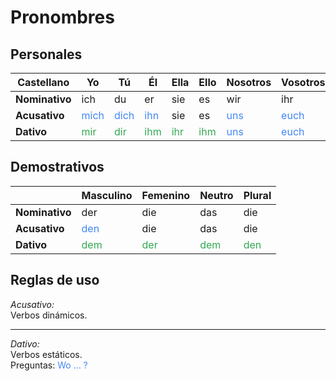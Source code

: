 # Pronombres

## Personales

| Castellano | Yo | Tú | Él | Ella | Ello | Nosotros | Vosotros | Ellos |
| ----- | ----- | ----- | ----- | ----- | ----- | ----- | ----- | ----- |
| **Nominativo** | ich | du | er | sie | es | wir | ihr | sie |
| **Acusativo** | <span style="color:#4287f5">mich</span> | <span style="color:#4287f5">dich</span> | <span style="color:#4287f5">ihn</span> | sie | es | <span style="color:#4287f5">uns</span> | <span style="color:#4287f5">euch</span> | sie |
| **Dativo** | <span style="color:#32a852">mir</span> | <span style="color:#32a852">dir</span> | <span style="color:#32a852">ihm</span> | <span style="color:#32a852">ihr</span> | <span style="color:#32a852">ihm</span> | <span style="color:#4287f5">uns</span> | <span style="color:#4287f5">euch</span> | <span style="color:#32a852">ihnen</span> |

## Demostrativos

|  | Masculino | Femenino | Neutro | Plural |
| ----- | ----- | ----- | ----- | ----- |
| **Nominativo** | der | die | das | die |
| **Acusativo** | <span style="color:#4287f5">den</span> | die | das | die |
| **Dativo** | <span style="color:#32a852">dem</span> | <span style="color:#32a852">der</span> | <span style="color:#32a852">dem</span> | <span style="color:#32a852">den</span> |


## Reglas de uso

_Acusativo:_ <br>
Verbos dinámicos.

<hr>

_Dativo:_ <br>
Verbos estáticos. <br>
Preguntas: <span style="color:#4287f5">Wo ... ?</span>
